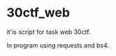 <h1>30ctf_web</h1>

<p>it'is script for task web 30ctf.</p> 
<p>In program using requests and bs4.</p>


